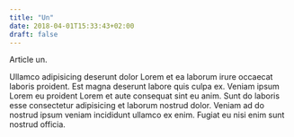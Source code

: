 ```yaml
---
title: "Un"
date: 2018-04-01T15:33:43+02:00
draft: false
---
```


Article un.

Ullamco adipisicing deserunt dolor Lorem et ea laborum irure occaecat laboris proident. Est magna deserunt labore quis culpa ex. Veniam ipsum Lorem eu proident Lorem et aute consequat sint eu anim. Sunt do laboris esse consectetur adipisicing et laborum nostrud dolor. Veniam ad do nostrud ipsum veniam incididunt ullamco ex enim. Fugiat eu nisi enim sunt nostrud officia.